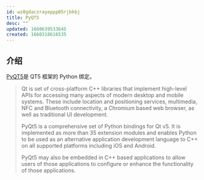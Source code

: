 ```yaml
---
id: wz0gdaczrayeppp05rjbkbj
title: PyQT5
desc: ""
updated: 1660639533645
created: 1660318616535
---
```


## 介绍

[PyQT5](https://pypi.org/project/PyQt5/)是 QT5 框架的 Python 绑定。

> Qt is set of cross-platform C++ libraries that implement high-level APIs for accessing many aspects of modern desktop and mobile systems. These include location and positioning services, multimedia, NFC and Bluetooth connectivity, a Chromium based web browser, as well as traditional UI development.
>
> PyQt5 is a comprehensive set of Python bindings for Qt v5. It is implemented as more than 35 extension modules and enables Python to be used as an alternative application development language to C++ on all supported platforms including iOS and Android.
>
> PyQt5 may also be embedded in C++ based applications to allow users of those applications to configure or enhance the functionality of those applications.
